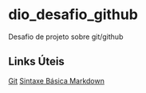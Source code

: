 # dio_desafio_github
Desafio de projeto sobre git/github

## Links Úteis
[Git](https://git-scm.com/)
[Sintaxe Básica Markdown](https://www.markdownguide.org/basic-syntax/)
